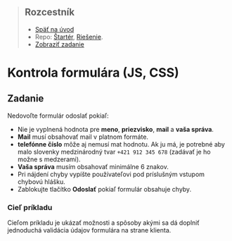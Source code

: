 <div class="hidden">

> ## Rozcestník
> - [Späť na úvod](../../README.md)
> - Repo: [Štartér](/../../tree/main/js-a-css/form-check), [Riešenie](/../../tree/solution/js-a-css/form-check).
> - [Zobraziť zadanie](riesenie.md)
</div>

# Kontrola formulára (JS, CSS)

## Zadanie

Nedovoľte formulár odoslať pokiaľ:
- Nie je vyplnená hodnota pre __meno__, __priezvisko__, __mail__ a __vaša správa__.
- __Mail__ musí obsahovať mail v platnom formáte.
- __telefónne číslo__ môže aj nemusí mat hodnotu. Ak ju má, je potrebné aby malo slovenky medzinárodný tvar `+421 912 345 678` (zadávať je ho možne s medzerami).
- __Vaša správa__ musím obsahovať minimálne 6 znakov.
- Pri nájdení chyby vypíšte používateľovi pod príslušným vstupom chybovú hlášku.
- Zablokujte tlačítko __Odoslať__ pokiaľ formulár obsahuje chyby.


### Cieľ príkladu

Cieľom príkladu je ukázať možnosti a spôsoby akými sa dá doplniť jednoduchá validácia údajov formulára na strane klienta.